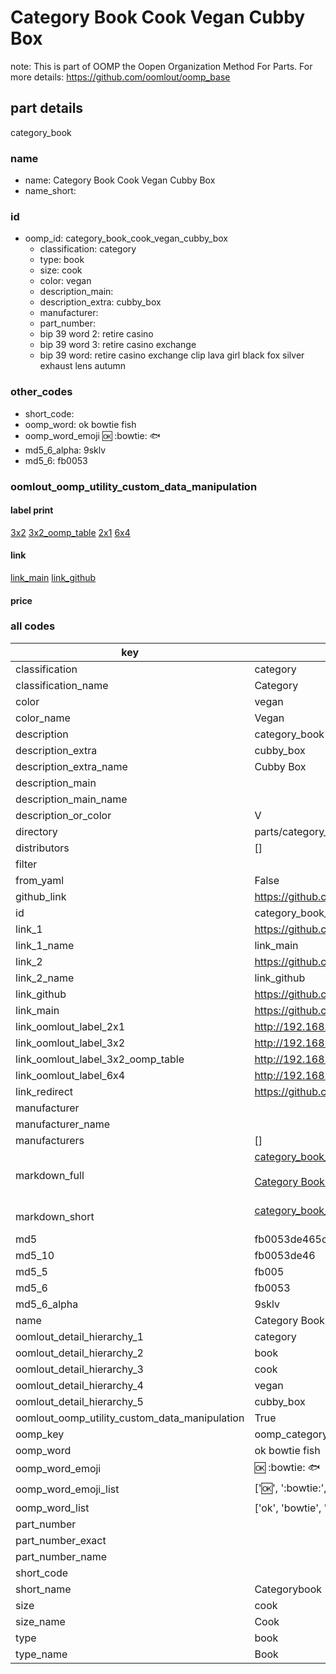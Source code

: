 # Category Book Cook Vegan Cubby Box  

note: This is part of OOMP the Oopen Organization Method For Parts. For more details: https://github.com/oomlout/oomp_base

##  part details
  



category_book



### name
* name: Category Book Cook Vegan Cubby Box
* name_short: 
### id
* oomp_id: category_book_cook_vegan_cubby_box
  * classification: category
  * type: book
  * size: cook
  * color: vegan
  * description_main: 
  * description_extra: cubby_box
  * manufacturer: 
  * part_number: 
  * bip 39 word 2: retire casino
  * bip 39 word 3: retire casino exchange
  * bip 39 word: retire casino exchange clip lava girl black fox silver exhaust lens autumn

### other_codes
* short_code: 
* oomp_word: ok bowtie fish
* oomp_word_emoji :ok: :bowtie: :fish:
* md5_6_alpha: 9sklv
* md5_6: fb0053






### oomlout_oomp_utility_custom_data_manipulation
#### label print
[3x2](http://192.168.1.245:1112/?label=oomp%209sklv)
[3x2_oomp_table](http://192.168.1.108:1112/?label=oomp%209sklv)
[2x1](http://192.168.1.242:1112/?label=oomp%209sklv)
[6x4](http://192.168.1.55:1112/?label=oomp%209sklv)    

#### link

[link_main](https://github.com/oomlout/oomlout_oomp_version_1_messy/tree/main/parts/category_book_cook_vegan_cubby_box) [link_github](https://github.com/oomlout/oomlout_oomp_version_1_messy/tree/main/parts/category_book_cook_vegan_cubby_box)                             

#### price







### all codes 
| key | value |  
| --- | --- |  
| classification | category |  
| classification_name | Category |  
| color | vegan |  
| color_name | Vegan |  
| description | category_book |  
| description_extra | cubby_box |  
| description_extra_name | Cubby Box |  
| description_main |  |  
| description_main_name |  |  
| description_or_color | V  |  
| directory | parts/category_book_cook_vegan_cubby_box |  
| distributors | [] |  
| filter |  |  
| from_yaml | False |  
| github_link | https://github.com/oomlout/oomlout_oomp_part_src/tree/main/parts/category_book_cook_vegan_cubby_box |  
| id | category_book_cook_vegan_cubby_box |  
| link_1 | https://github.com/oomlout/oomlout_oomp_version_1_messy/tree/main/parts/category_book_cook_vegan_cubby_box |  
| link_1_name | link_main |  
| link_2 | https://github.com/oomlout/oomlout_oomp_version_1_messy/tree/main/parts/category_book_cook_vegan_cubby_box |  
| link_2_name | link_github |  
| link_github | https://github.com/oomlout/oomlout_oomp_version_1_messy/tree/main/parts/category_book_cook_vegan_cubby_box |  
| link_main | https://github.com/oomlout/oomlout_oomp_version_1_messy/tree/main/parts/category_book_cook_vegan_cubby_box |  
| link_oomlout_label_2x1 | http://192.168.1.242:1112/?label=oomp%209sklv |  
| link_oomlout_label_3x2 | http://192.168.1.245:1112/?label=oomp%209sklv |  
| link_oomlout_label_3x2_oomp_table | http://192.168.1.108:1112/?label=oomp%209sklv |  
| link_oomlout_label_6x4 | http://192.168.1.55:1112/?label=oomp%209sklv |  
| link_redirect | https://github.com/oomlout/oomlout_oomp_version_1_messy/tree/main/parts/category_book_cook_vegan_cubby_box |  
| manufacturer |  |  
| manufacturer_name |  |  
| manufacturers | [] |  
| markdown_full | [category_book_cook_vegan_cubby_box](none)<br>[](none)<br>[Category Book Cook Vegan Cubby Box](none)<br><br> |  
| markdown_short | [category_book_cook_vegan_cubby_box](none)<br><br> |  
| md5 | fb0053de465c42dd893ee2b49d48ddbf |  
| md5_10 | fb0053de46 |  
| md5_5 | fb005 |  
| md5_6 | fb0053 |  
| md5_6_alpha | 9sklv |  
| name | Category Book Cook Vegan Cubby Box |  
| oomlout_detail_hierarchy_1 | category |  
| oomlout_detail_hierarchy_2 | book |  
| oomlout_detail_hierarchy_3 | cook |  
| oomlout_detail_hierarchy_4 | vegan |  
| oomlout_detail_hierarchy_5 | cubby_box |  
| oomlout_oomp_utility_custom_data_manipulation | True |  
| oomp_key | oomp_category_book_cook_vegan_cubby_box |  
| oomp_word | ok bowtie fish |  
| oomp_word_emoji | :ok: :bowtie: :fish: |  
| oomp_word_emoji_list | [':ok:', ':bowtie:', ':fish:'] |  
| oomp_word_list | ['ok', 'bowtie', 'fish'] |  
| part_number |  |  
| part_number_exact |  |  
| part_number_name |  |  
| short_code |  |  
| short_name | Categorybook |  
| size | cook |  
| size_name | Cook |  
| type | book |  
| type_name | Book |  
